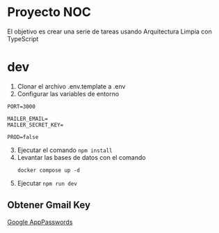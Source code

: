 # Proyecto NOC

El objetivo es crear una serie de tareas usando Arquitectura Limpia con TypeScript

# dev
1. Clonar el archivo .env.template a .env
2. Configurar las variables de entorno
```
PORT=3000

MAILER_EMAIL=
MAILER_SECRET_KEY=

PROD=false
```
3. Ejecutar el comando ```npm install```
4. Levantar las bases de datos con el comando
   ```
   docker compose up -d
   ```
5. Ejecutar ```npm run dev```

## Obtener Gmail Key
[Google AppPasswords](https://myaccount.google.com/u/0/apppasswords)